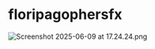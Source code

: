# floripagophersfx
![Screenshot 2025-06-09 at 17.24.24.png](../../../../../Documents/Screenshot%202025-06-09%20at%2017.24.24.png)